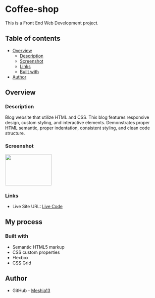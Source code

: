 # Coffee-shop

This is a Front End Web Development project.

## Table of contents

- [Overview](#overview)
  - [Description](#description)
  - [Screenshot](#screenshot)
  - [Links](#links)
  - [Built with](#built-with)
- [Author](#author)


## Overview

### Description

Blog website that utilize HTML and CSS. This blog features responsive design, custom styling, and interactive elements. Demonstrates proper HTML semantic, proper indentation, consistent styling, and clean code structure.

### Screenshot

<img src="/assets/images/CaseFile.png" width="150" height="100">

### Links

- Live Site URL: [Live Code](https://meshia13.github.io/coffee_shop/)

## My process

### Built with

- Semantic HTML5 markup
- CSS custom properties
- Flexbox
- CSS Grid


## Author

- GitHub - [Meshia13](https://github.com/Meshia13)


